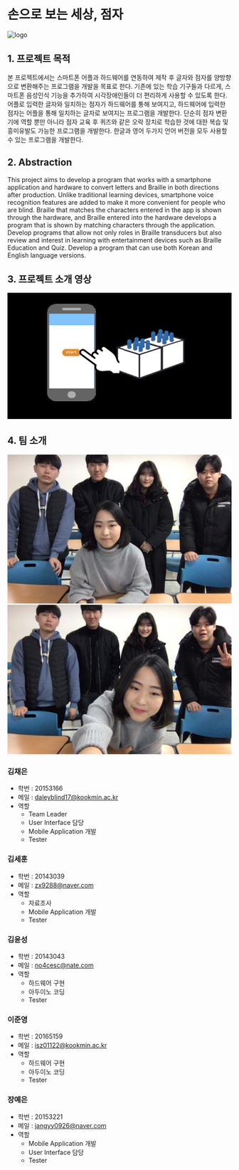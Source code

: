 # 손으로 보는 세상, 점자
![logo](http://www.naver.com)

## 1. 프로젝트 목적

본 프로젝트에서는 스마트폰 어플과 하드웨어를 연동하여 제작 후 글자와 점자를 양방향으로 변환해주는 프로그램을 개발을 목표로 한다. 기존에 있는 학습 기구들과 다르게, 스마트폰  음성인식 기능을 추가하여 시각장애인들이 더 편리하게 사용할 수 있도록 한다.
어플로 입력한 글자와 일치하는 점자가 하드웨어를 통해 보여지고, 하드웨어에 입력한 점자는 어플을 통해 일치하는 글자로 보여지는 프로그램을 개발한다.
단순히 점자 변환기에 역할 뿐만 아니라 점자 교육 후 퀴즈와 같은 오락 장치로 학습한 것에 대한 복습 및 흥미유발도 가능한 프로그램을 개발한다.
한글과 영어 두가지 언어 버전을 모두 사용할 수 있는 프로그램을 개발한다.

## 2. Abstraction
This project aims to develop a program that works with a smartphone application and hardware to convert letters and Braille in both directions after production. Unlike traditional learning devices, smartphone voice recognition features are added to make it more convenient for people who are blind.
Braille that matches the characters entered in the app is shown through the hardware, and Braille entered into the hardware develops a program that is shown by matching characters through the application.
Develop programs that allow not only roles in Braille transducers but also review and interest in learning with entertainment devices such as Braille Education and Quiz.
Develop a program that can use both Korean and English language versions.

## 3. 프로젝트 소개 영상
![intro](https://github.com/kookmin-sw/2019-cap1-2019_13/blob/master/doc/img/%EC%98%81%EC%83%81.gif)

## 4. 팀 소개
![](https://github.com/kookmin-sw/2019-cap1-2019_13/blob/master/doc/img/13%EC%A1%B0%EC%82%AC%EC%A7%842.jpeg)
![](https://github.com/kookmin-sw/2019-cap1-2019_13/blob/master/doc/img/13%EC%A1%B0%EC%82%AC%EC%A7%841.jpeg)
      
### 김채은
- 학번 : 20153166
- 메일 : daleyblind17@kookmin.ac.kr
- 역할
  * Team Leader
  * User Interface 담당
  * Mobile Application 개발
  * Tester

### 김세훈
- 학번 : 20143039
- 메일 : zx9288@naver.com
- 역할
  * 자료조사
  * Mobile Application 개발 
  * Tester

### 김윤성
- 학번 : 20143043
- 메일 : no4cesc@nate.com
- 역할
  * 하드웨어 구현
  * 아두이노 코딩
  * Tester

### 이준영
- 학번 : 20165159
- 메일 : isz01122@kookmin.ac.kr
- 역할
  * 하드웨어 구현
  * 아두이노 코딩
  * Tester

### 장예은
- 학번 : 20153221
- 메일 : jangyy0926@naver.com
- 역할
  * Mobile Application 개발
  * User Interface 담당
  * Tester
